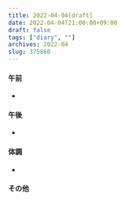 ```yaml
---
title: 2022-04-04[draft]
date: 2022-04-04T21:00:00+09:00
draft: false
tags: ["diary", ""]
archives: 2022-04
slug: 375860
---
```

#### 午前
- 
#### 午後
- 
#### 体調
- 
#### その他